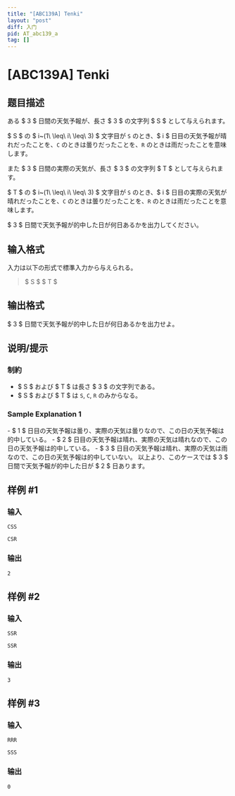 ```yaml
---
title: "[ABC139A] Tenki"
layout: "post"
diff: 入门
pid: AT_abc139_a
tag: []
---
```


# [ABC139A] Tenki

## 题目描述

[problemUrl]: https://atcoder.jp/contests/abc139/tasks/abc139_a

ある $ 3 $ 日間の天気予報が、長さ $ 3 $ の文字列 $ S $ として与えられます。

$ S $ の $ i~(1\ \leq\ i\ \leq\ 3) $ 文字目が `S` のとき、$ i $ 日目の天気予報が晴れだったことを、`C` のときは曇りだったことを、`R` のときは雨だったことを意味します。

また $ 3 $ 日間の実際の天気が、長さ $ 3 $ の文字列 $ T $ として与えられます。

$ T $ の $ i~(1\ \leq\ i\ \leq\ 3) $ 文字目が `S` のとき、$ i $ 日目の実際の天気が晴れだったことを、`C` のときは曇りだったことを、`R` のときは雨だったことを意味します。

$ 3 $ 日間で天気予報が的中した日が何日あるかを出力してください。

## 输入格式

入力は以下の形式で標準入力から与えられる。

> $ S $ $ T $

## 输出格式

$ 3 $ 日間で天気予報が的中した日が何日あるかを出力せよ。

## 说明/提示

### 制約

- $ S $ および $ T $ は長さ $ 3 $ の文字列である。
- $ S $ および $ T $ は `S`, `C`, `R` のみからなる。

### Sample Explanation 1

\- $ 1 $ 日目の天気予報は曇り、実際の天気は曇りなので、この日の天気予報は的中している。 - $ 2 $ 日目の天気予報は晴れ、実際の天気は晴れなので、この日の天気予報は的中している。 - $ 3 $ 日目の天気予報は晴れ、実際の天気は雨なので、この日の天気予報は的中していない。 以上より、このケースでは $ 3 $ 日間で天気予報が的中した日が $ 2 $ 日あります。

## 样例 #1

### 输入

```
CSS
CSR
```

### 输出

```
2
```

## 样例 #2

### 输入

```
SSR
SSR
```

### 输出

```
3
```

## 样例 #3

### 输入

```
RRR
SSS
```

### 输出

```
0
```

